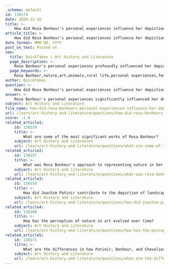 ```yaml
---
_schema: default
id: 130174
date: 2024-12-16
title: >-
    How did Rosa Bonheur's personal experiences influence her depiction of nature?
article_title: >-
    How did Rosa Bonheur's personal experiences influence her depiction of nature?
date_format: MMM DD, YYYY
post_on_text: Posted on
seo:
  title: QuickTakes | Art History and Literature
  page_description: >-
    Rosa Bonheur's personal experiences profoundly influenced her depiction of nature, particularly through her focus on animals and rural life, challenging societal norms and showcasing her artistic vision.
  page_keywords: >-
    Rosa Bonheur,nature,art,animals,rural life,personal experiences,female artist,realism,artistic expression,societal norms,Paris,Bordeaux,The Horse Fair,Ploughing in the Nivernais,animal behavior
author: QuickTakes
question: >-
    How did Rosa Bonheur's personal experiences influence her depiction of nature?
answer: >-
    Rosa Bonheur's personal experiences significantly influenced her depiction of nature, particularly through her focus on animals and rural life. Born in 1822 in Bordeaux, France, and later moving to Paris, Bonheur developed a profound love for art and nature from a young age. Her upbringing in a family that encouraged artistic expression, particularly under the guidance of her father, played a crucial role in shaping her artistic vision.\n\nBonheur's unique perspective on the natural world was also informed by her unconventional lifestyle. As a woman in a male-dominated field, she faced numerous challenges, yet she broke societal norms by dressing in men's clothing, which allowed her greater freedom to explore the outdoors and study animals in their natural habitats. This connection to nature is evident in her realistic and intimate portrayals of animals, which often reflect her deep understanding and appreciation of their behavior and environment.\n\nHer most famous works, such as "The Horse Fair" and "Ploughing in the Nivernais," showcase not only her technical skill but also her ability to convey the beauty and majesty of the natural world. Bonheur's experiences, including her interactions with animals—such as her pet lioness, Fatmah—further enriched her artistic output, allowing her to capture the essence of her subjects with authenticity and emotion.\n\nMoreover, Bonheur's success as a female artist inspired many women to pursue careers in the arts, and her legacy continues to resonate today, influencing both artists and animal rights activists. Her work serves as a testament to the connection between nature, art, and society, highlighting the importance of realism and the role of personal experience in artistic expression.
subject: Art History and Literature
file_name: how-did-rosa-bonheurs-personal-experiences-influence-her-depiction-of-nature.md
url: /learn/art-history-and-literature/questions/how-did-rosa-bonheurs-personal-experiences-influence-her-depiction-of-nature
score: -1.0
related_article1:
    id: 130159
    title: >-
        What are some of the most significant works of Rosa Bonheur?
    subject: Art History and Literature
    url: /learn/art-history-and-literature/questions/what-are-some-of-the-most-significant-works-of-rosa-bonheur
related_article2:
    id: 130157
    title: >-
        What was Rosa Bonheur's approach to representing nature in her art?
    subject: Art History and Literature
    url: /learn/art-history-and-literature/questions/what-was-rosa-bonheurs-approach-to-representing-nature-in-her-art
related_article3:
    id: 130150
    title: >-
        How did Joachim Patinir contribute to the depiction of landscapes in art?
    subject: Art History and Literature
    url: /learn/art-history-and-literature/questions/how-did-joachim-patinir-contribute-to-the-depiction-of-landscapes-in-art
related_article4:
    id: 130168
    title: >-
        How has the perception of nature in art evolved over time?
    subject: Art History and Literature
    url: /learn/art-history-and-literature/questions/how-has-the-perception-of-nature-in-art-evolved-over-time
related_article5:
    id: 130171
    title: >-
        What are the differences in how Patinir, Bonheur, and Chevalier depict nature?
    subject: Art History and Literature
    url: /learn/art-history-and-literature/questions/what-are-the-differences-in-how-patinir-bonheur-and-chevalier-depict-nature
---
```


&nbsp;